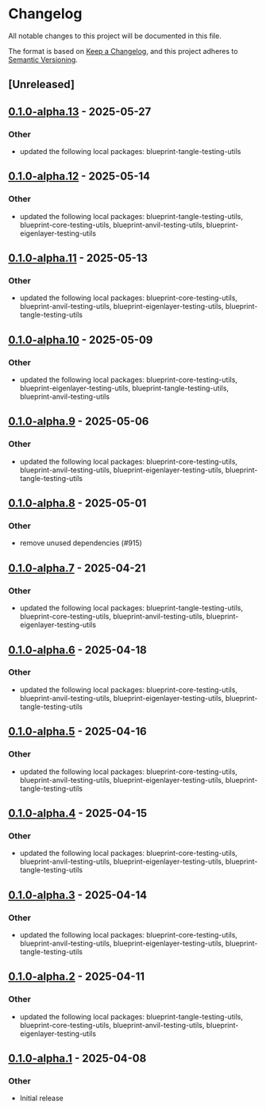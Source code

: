 # Changelog

All notable changes to this project will be documented in this file.

The format is based on [Keep a Changelog](https://keepachangelog.com/en/1.0.0/),
and this project adheres to [Semantic Versioning](https://semver.org/spec/v2.0.0.html).

## [Unreleased]

## [0.1.0-alpha.13](https://github.com/tangle-network/blueprint/compare/blueprint-testing-utils-v0.1.0-alpha.12...blueprint-testing-utils-v0.1.0-alpha.13) - 2025-05-27

### Other

- updated the following local packages: blueprint-tangle-testing-utils

## [0.1.0-alpha.12](https://github.com/tangle-network/blueprint/compare/blueprint-testing-utils-v0.1.0-alpha.11...blueprint-testing-utils-v0.1.0-alpha.12) - 2025-05-14

### Other

- updated the following local packages: blueprint-tangle-testing-utils, blueprint-core-testing-utils, blueprint-anvil-testing-utils, blueprint-eigenlayer-testing-utils

## [0.1.0-alpha.11](https://github.com/tangle-network/blueprint/compare/blueprint-testing-utils-v0.1.0-alpha.10...blueprint-testing-utils-v0.1.0-alpha.11) - 2025-05-13

### Other

- updated the following local packages: blueprint-core-testing-utils, blueprint-anvil-testing-utils, blueprint-eigenlayer-testing-utils, blueprint-tangle-testing-utils

## [0.1.0-alpha.10](https://github.com/tangle-network/blueprint/compare/blueprint-testing-utils-v0.1.0-alpha.9...blueprint-testing-utils-v0.1.0-alpha.10) - 2025-05-09

### Other

- updated the following local packages: blueprint-core-testing-utils, blueprint-eigenlayer-testing-utils, blueprint-tangle-testing-utils, blueprint-anvil-testing-utils

## [0.1.0-alpha.9](https://github.com/tangle-network/blueprint/compare/blueprint-testing-utils-v0.1.0-alpha.8...blueprint-testing-utils-v0.1.0-alpha.9) - 2025-05-06

### Other

- updated the following local packages: blueprint-core-testing-utils, blueprint-anvil-testing-utils, blueprint-eigenlayer-testing-utils, blueprint-tangle-testing-utils

## [0.1.0-alpha.8](https://github.com/tangle-network/blueprint/compare/blueprint-testing-utils-v0.1.0-alpha.7...blueprint-testing-utils-v0.1.0-alpha.8) - 2025-05-01

### Other

- remove unused dependencies (#915)

## [0.1.0-alpha.7](https://github.com/tangle-network/blueprint/compare/blueprint-testing-utils-v0.1.0-alpha.6...blueprint-testing-utils-v0.1.0-alpha.7) - 2025-04-21

### Other

- updated the following local packages: blueprint-tangle-testing-utils, blueprint-core-testing-utils, blueprint-anvil-testing-utils, blueprint-eigenlayer-testing-utils

## [0.1.0-alpha.6](https://github.com/tangle-network/blueprint/compare/blueprint-testing-utils-v0.1.0-alpha.5...blueprint-testing-utils-v0.1.0-alpha.6) - 2025-04-18

### Other

- updated the following local packages: blueprint-core-testing-utils, blueprint-anvil-testing-utils, blueprint-eigenlayer-testing-utils, blueprint-tangle-testing-utils

## [0.1.0-alpha.5](https://github.com/tangle-network/blueprint/compare/blueprint-testing-utils-v0.1.0-alpha.4...blueprint-testing-utils-v0.1.0-alpha.5) - 2025-04-16

### Other

- updated the following local packages: blueprint-core-testing-utils, blueprint-anvil-testing-utils, blueprint-eigenlayer-testing-utils, blueprint-tangle-testing-utils

## [0.1.0-alpha.4](https://github.com/tangle-network/blueprint/compare/blueprint-testing-utils-v0.1.0-alpha.3...blueprint-testing-utils-v0.1.0-alpha.4) - 2025-04-15

### Other

- updated the following local packages: blueprint-core-testing-utils, blueprint-anvil-testing-utils, blueprint-eigenlayer-testing-utils, blueprint-tangle-testing-utils

## [0.1.0-alpha.3](https://github.com/tangle-network/blueprint/compare/blueprint-testing-utils-v0.1.0-alpha.2...blueprint-testing-utils-v0.1.0-alpha.3) - 2025-04-14

### Other

- updated the following local packages: blueprint-core-testing-utils, blueprint-anvil-testing-utils, blueprint-eigenlayer-testing-utils, blueprint-tangle-testing-utils

## [0.1.0-alpha.2](https://github.com/tangle-network/blueprint/compare/blueprint-testing-utils-v0.1.0-alpha.1...blueprint-testing-utils-v0.1.0-alpha.2) - 2025-04-11

### Other

- updated the following local packages: blueprint-tangle-testing-utils, blueprint-core-testing-utils, blueprint-anvil-testing-utils, blueprint-eigenlayer-testing-utils

## [0.1.0-alpha.1](https://github.com/tangle-network/blueprint/releases/tag/blueprint-testing-utils-v0.1.0-alpha.1) - 2025-04-08

### Other

- Initial release
